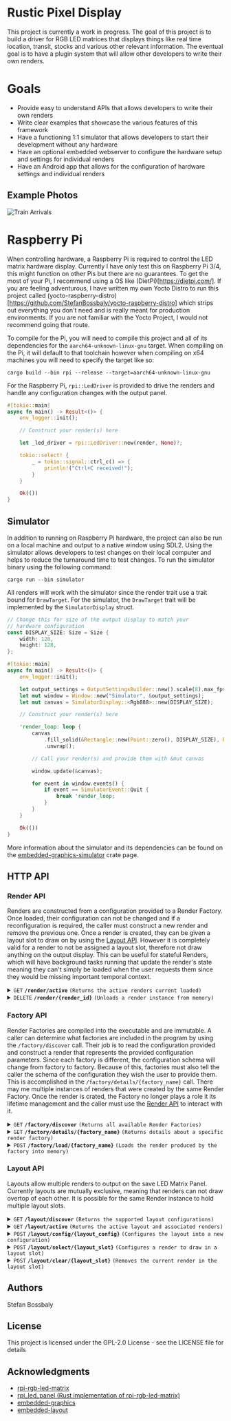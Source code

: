 # Rustic Pixel Display

This project is currently a work in progress. The goal of this project is to build a driver for
RGB LED matrices that displays things like real time location, transit, stocks and various other
relevant information. The eventual goal is to have a plugin system that will allow other developers
to write their own renders.

# Goals

- Provide easy to understand APIs that allows developers to write their own renders
- Write clear examples that showcase the various features of this framework
- Have a functioning 1:1 simulator that allows developers to start their development without any hardware
- Have an optional embedded webserver to configure the hardware setup and settings for individual renders
- Have an Android app that allows for the configuration of hardware settings and individual renders

## Example Photos

![Train Arrivals](https://media.githubusercontent.com/media/StefanBossbaly/rustic-pixel-display/master/assets/train_arrivals.jpg)

# Raspberry Pi

When controlling hardware, a Raspberry Pi is required to control the LED matrix hardware display. Currently
I have only test this on Raspberry Pi 3/4, this might function on other Pis but there are no guarantees. To
get the most of your Pi, I recommend using a OS like (DietPi)[https://dietpi.com/]. If you are feeling adventurous,
I have written my own Yocto Distro to run this project called (yocto-raspberry-distro)[https://github.com/StefanBossbaly/yocto-raspberry-distro]
which strips out everything you don't need and is really meant for production environments. If you are not familiar
with the Yocto Project, I would not recommend going that route.

To compile for the Pi, you will need to compile this project and all of its dependencies for the `aarch64-unknown-linux-gnu`
target. When compiling on the Pi, it will default to that toolchain however when compiling on x64 machines you will
need to specify the target like so:

`cargo build --bin rpi --release --target=aarch64-unknown-linux-gnu`

For the Raspberry Pi, `rpi::LedDriver` is provided to drive the renders and handle any configuration changes with the
output panel.

```rust
#[tokio::main]
async fn main() -> Result<()> {
    env_logger::init();

    // Construct your render(s) here

    let _led_driver = rpi::LedDriver::new(render, None)?;

    tokio::select! {
        _ = tokio::signal::ctrl_c() => {
            println!("Ctrl+C received!");
        }
    }

    Ok(())
}
```

## Simulator

In addition to running on Raspberry Pi hardware, the project can also be run on a local machine and output
to a native window using SDL2. Using the simulator allows developers to test changes on their local computer
and helps to reduce the turnaround time to test changes. To run the simulator binary using the following command:

`cargo run --bin simulator`

All renders will work with the simulator since the render trait use a trait bound for `DrawTarget`. For the simulator,
the `DrawTarget` trait will be implemented by the `SimulatorDisplay` struct.

```rust
// Change this for size of the output display to match your
// hardware configuration
const DISPLAY_SIZE: Size = Size {
    width: 128,
    height: 128,
};

#[tokio::main]
async fn main() -> Result<()> {
    env_logger::init();

    let output_settings = OutputSettingsBuilder::new().scale(8).max_fps(60).build();
    let mut window = Window::new("Simulator", &output_settings);
    let mut canvas = SimulatorDisplay::<Rgb888>::new(DISPLAY_SIZE);

    // Construct your render(s) here

    'render_loop: loop {
        canvas
            .fill_solid(&Rectangle::new(Point::zero(), DISPLAY_SIZE), Rgb888::BLACK)
            .unwrap();

        // Call your render(s) and provide them with &mut canvas

        window.update(&canvas);

        for event in window.events() {
            if event == SimulatorEvent::Quit {
                break 'render_loop;
            }
        }
    }

    Ok(())
}
```

More information about the simulator and its dependencies can be found on the [embedded-graphics-simulator](https://crates.io/crates/embedded-graphics-simulator)
crate page.

## HTTP API

### Render API

Renders are constructed from a configuration provided to a Render Factory. Once loaded, their configuration can not be changed and
if a reconfiguration is required, the caller must construct a new render and remove the previous one. Once a render is created,
they can be given a layout slot to draw on by using the [Layout API](#layout-api). However it is completely valid for a render to
not be assigned a layout slot, therefore not draw anything on the output display. This can be useful for stateful Renders, which
will have background tasks running that update the render's state meaning they can't simply be loaded when the user requests them
since they would be missing important temporal context.

<details>
  <summary><code>GET</code> <code><b>/render/active</b></code> <code>(Returns the active renders current loaded)</code></summary>

##### Overview

Returns a list of loaded renders. These renders were successfully constructed via the `/factory/load/{factory_name}` endpoint. These
renders may or may not be currently displaying on the canvas.

##### Parameters

> None

##### Request Body

> None

##### Responses

> | http code | content-type       | response  |
> | --------- | ------------------ | --------- |
> | `200`     | `application/json` | See Below |

##### Response Body

> ```json
> [
>   {
>     "id": "UUID Serialize String",
>     "factory_name": "String",
>     "layout_slot": null or int
>   },
>   ...
> ]
> ```

##### Example cURL

> ```bash
>  curl -X GET http://localhost:8080/render/active
> ```

</details>

<details>
  <summary><code>DELETE</code> <code><b>/render/{render_id}</b></code> <code>(Unloads a render instance from memory)</code></summary>

##### Overview

Unloads and removes a render instance. If the render was selected for a layout, the render will also be removed from that layout.

##### Parameters

> | name        | type     | data type | description                                        |
> | ----------- | -------- | --------- | -------------------------------------------------- |
> | `render_id` | required | string    | The unique id provided when the render was created |

##### Request Body

> None

##### Responses

> | http code | content-type       | response                                                        |
> | --------- | ------------------ | --------------------------------------------------------------- |
> | `204`     | None               | None                                                            |
> | `400`     | `application/json` | `{"description":"Render was not loaded","cause":"Bad Request"}` |

##### Example cURL

> ```bash
>  curl -X DELETE http://localhost:8080/render/{render_id}
> ```

</details>

### Factory API

Render Factories are compiled into the executable and are immutable. A caller can determine what factories are included in the program
by using the `/factory/discover` call. Their job is to read the configuration provided and construct a render that represents the
provided configuration parameters. Since each factory is different, the configuration schema will change from factory to factory. Because
of this, factories must also tell the caller the schema of the configuration they wish the user to provide them. This is accomplished in
the `/factory/details/{factory_name}` call. There may me multiple instances of renders that were created by the same Render Factory. Once
the render is crated, the Factory no longer plays a role it its lifetime management and the caller must use the [Render API](#render-api)
to interact with it.

<details>
  <summary><code>GET</code> <code><b>/factory/discover</b></code> <code>(Returns all available Render Factories)</code></summary>

##### Overview

Returns a list of Render Factories that are served by this instance. Factories are compiled into the software executable and can not be
added after the compilation of the program.

##### Parameters

> None

##### Request Body

> None

##### Responses

> | http code | content-type       | response  |
> | --------- | ------------------ | --------- |
> | `200`     | `application/json` | See Below |

##### Response Body

> ```json
> [
>   {
>     "name": "String",
>     "description": "String",
>   },
>   ...
> ]
> ```

##### Example cURL

> ```bash
>  curl -X GET http://localhost:8080/factory/discover
> ```

</details>

<details>
  <summary><code>GET</code> <code><b>/factory/details/{factory_name}</b></code> <code>(Returns details about a specific render factory)</code></summary>

##### Overview

Returns a list of details about a specific render factory. The returned object will contain the Render Factory's configuration schema.

##### Parameters

> None

##### Request Body

> None

##### Responses

> | http code | content-type       | response  |
> | --------- | ------------------ | --------- |
> | `200`     | `application/json` | See Below |
> | `404`     | None               | None      |

##### Response Body

> ```json
> [
>   {
>     "name": "String",
>     "description": "String",
>   },
>   ...
> ]
> ```

##### Example cURL

> ```bash
>  curl -X GET http://localhost:8080/factory/details/{factory_name}
> ```

</details>

<details>
  <summary><code>POST</code> <code><b>/factory/load/{factory_name}</b></code> <code>(Loads the render produced by the factory into memory)</code></summary>

##### Overview

Attempts to load a Render using a Render Factory. The configuration must match the schema returned in the `/factory/details/{factory_name}` endpoint.

##### Parameters

> | name           | type     | data type | description                                              |
> | -------------- | -------- | --------- | -------------------------------------------------------- |
> | `factory_name` | required | string    | The name of the factory described in the `discover` call |

##### Request Body

> Must be a serialized JSON object. The render factory will parse it and attempt to build the associated
> render.

##### Responses

> | http code | content-type       | response                                                        |
> | --------- | ------------------ | --------------------------------------------------------------- |
> | `200`     | `application/json` | `{id: "Serialized UUID"}`                                       |
> | `400`     | `application/json` | `{"description":"Render was not loaded","cause":"Bad Request"}` |
> | `404`     | None               | None                                                            |

##### Example cURL

> ```bash
>  curl -X POST -H "Content-Type: application/json" --data '{"station": "Downingtown"}' http://localhost:8080/factory/load/{render_name}
> ```

</details>

### Layout API

Layouts allow multiple renders to output on the save LED Matrix Panel. Currently layouts are mutually exclusive, meaning that renders
can not draw overtop of each other. It is possible for the same Render instance to hold multiple layout slots.

<details>
  <summary><code>GET</code> <code><b>/layout/discover</b></code> <code>(Returns the supported layout configurations)</code></summary>

##### Overview

Returns a list of layout configurations that are supported by this instance.

##### Parameters

> None

##### Request Body

> None

##### Responses

> | http code | content-type       | response  |
> | --------- | ------------------ | --------- |
> | `200`     | `application/json` | See Below |

##### Response Body

> ```json
> [
>   {
>     name: "String",
>     items: integer,
>   }
> ]
> ```

##### Example cURL

> ```bash
>  curl -X GET http://localhost:8080/layout/discover
> ```

</details>

<details>
  <summary><code>GET</code> <code><b>/layout/active</b></code> <code>(Returns the active layout and associated renders)</code></summary>

##### Overview

Returns the active layout and which render (if any) is occupying each layout slot.

##### Parameters

> None

##### Request Body

> None

##### Responses

> | http code | content-type       | response  |
> | --------- | ------------------ | --------- |
> | `200`     | `application/json` | See Below |

##### Response Body

> ```json
> {
>   "name": "String",
>   "slots": [
>     {
>       "id": "UUID Serialize String",
>       "factory_name": "String"
>     },
>     {
>       "id": "UUID Serialize String",
>       "factory_name": "String"
>     },
>     null,
>     null
>   ]
> }
> ```

##### Example cURL

> ```bash
>  curl -X GET http://localhost:8080/layout/active
> ```

</details>

<details>
  <summary><code>POST</code> <code><b>/layout/config/{layout_config}</b></code> <code>(Configures the layout into a new configuration)</code></summary>
</details>

<details>
  <summary><code>POST</code> <code><b>/layout/select/{layout_slot}</b></code> <code>(Configures a render to draw in a layout slot)</code></summary>
</details>

<details>
  <summary><code>POST</code> <code><b>/layout/clear/{layout_slot}</b></code> <code>(Removes the current render in the layout slot)</code></summary>
</details>

## Authors

Stefan Bossbaly

## License

This project is licensed under the GPL-2.0 License - see the LICENSE file for details

## Acknowledgments

- [rpi-rgb-led-matrix](https://github.com/hzeller/rpi-rgb-led-matrix)
- [rpi_led_panel (Rust implementation of rpi-rgb-led-matrix)](https://github.com/EmbersArc/rpi_led_panel)
- [embedded-graphics](https://github.com/embedded-graphics/embedded-graphics)
- [embedded-layout](https://github.com/bugadani/embedded-layout)
